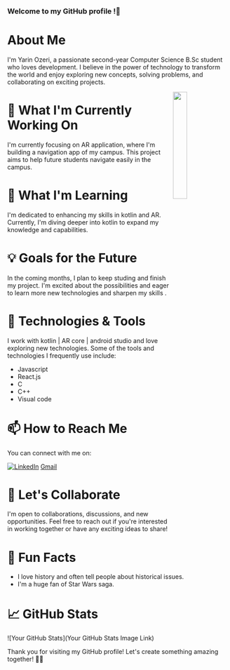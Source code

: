 ### Welcome to my GitHub profile !👋

# About Me
I'm Yarin Ozeri, a passionate second-year Computer Science B.Sc student who loves development. I believe in the power of technology to transform the world and enjoy exploring new concepts, solving problems, and collaborating on exciting projects.

<img src = https://camo.githubusercontent.com/683e2187241c641430216c864ce93fc5a0e0dfb232c5a01d1c54b54d63aa8cb2/68747470733a2f2f63646e2e6472696262626c652e636f6d2f75736572732f313136323037372f73637265656e73686f74732f333834383931342f70726f6772616d6d65722e676966 width = 25% height = 25% align = "right">

 # 🚀 What I'm Currently Working On
I'm currently focusing on AR application, where I'm building a navigation app of my campus. This project aims to help future students navigate easily in the campus.

# 🌱 What I'm Learning
I'm dedicated to enhancing my skills in kotlin and AR. Currently, I'm diving deeper into kotlin to expand my knowledge and capabilities.

# 💡 Goals for the Future
In the coming months, I plan to keep studing and finish my project. I'm excited about the possibilities and eager to learn more new technologies and sharpen my skills .

# 🔧 Technologies & Tools
I work with kotlin | AR core | android studio
and love exploring new technologies. Some of the tools and technologies I frequently use include:

* Javascript
* React.js
* C
* C++
* Visual code

# 📫 How to Reach Me
You can connect with me on:

[![LinkedIn]()](linkedin.com/in/yarin-ozeri)
[Gmail](ozeriyarin@gmail.com)

# 🤝 Let's Collaborate
I'm open to collaborations, discussions, and new opportunities. Feel free to reach out if you're interested in working together or have any exciting ideas to share!

# 🌟 Fun Facts
+ I love history and often tell people about historical issues.
+ I'm a huge fan of Star Wars saga.

# 📈 GitHub Stats
![Your GitHub Stats](Your GitHub Stats Image Link)

Thank you for visiting my GitHub profile! Let's create something amazing together! 🚀✨


